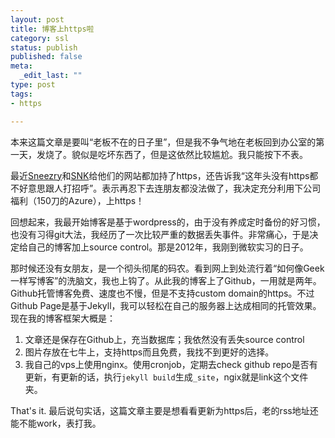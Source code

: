 ```yaml
---
layout: post
title: 博客上https啦
category: ssl
status: publish
published: false
meta:
  _edit_last: ""
type: post
tags:
- https

---
```

本来这篇文章是要叫“老板不在的日子里”，但是我不争气地在老板回到办公室的第一天，发烧了。貌似是吃坏东西了，但是这依然比较尴尬。我只能按下不表。

最近[Sneezry](https://sneezry.com)和[SNK](http://snk.me)给他们的网站都加持了https，还告诉我“这年头没有https都不好意思跟人打招呼”。表示再忍下去连朋友都没法做了，我决定充分利用下公司福利（150刀的Azure），上https！

回想起来，我最开始博客是基于wordpress的，由于没有养成定时备份的好习惯，也没有习得git大法，我经历了一次比较严重的数据丢失事件。非常痛心，于是决定给自己的博客加上source control。那是2012年，我刚到微软实习的日子。

那时候还没有女朋友，是一个彻头彻尾的码农。看到网上到处流行着“如何像Geek一样写博客”的洗脑文，我也上钩了。从此我的博客上了Github，一用就是两年。Github托管博客免费、速度也不慢，但是不支持custom domain的https。不过Github Page是基于Jekyll，我可以轻松在自己的服务器上达成相同的托管效果。现在我的博客框架大概是：

1. 文章还是保存在Github上，充当数据库；我依然没有丢失source control
2. 图片存放在七牛上，支持https而且免费，我找不到更好的选择。
3. 我自己的vps上使用nginx。使用cronjob，定期去check github repo是否有更新，有更新的话，执行`jekyll build`生成`_site`，ngix就是link这个文件夹。

That's it. 最后说句实话，这篇文章主要是想看看更新为https后，老的rss地址还能不能work，表打我。
